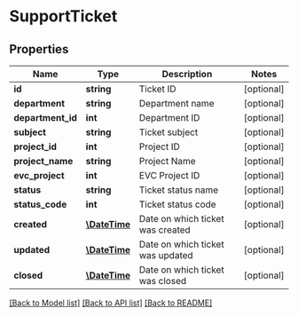 # SupportTicket

## Properties
Name | Type | Description | Notes
------------ | ------------- | ------------- | -------------
**id** | **string** | Ticket ID | [optional] 
**department** | **string** | Department name | [optional] 
**department_id** | **int** | Department ID | [optional] 
**subject** | **string** | Ticket subject | [optional] 
**project_id** | **int** | Project ID | [optional] 
**project_name** | **string** | Project Name | [optional] 
**evc_project** | **int** | EVC Project ID | [optional] 
**status** | **string** | Ticket status name | [optional] 
**status_code** | **int** | Ticket status code | [optional] 
**created** | [**\DateTime**](\DateTime.md) | Date on which ticket was created | [optional] 
**updated** | [**\DateTime**](\DateTime.md) | Date on which ticket was updated | [optional] 
**closed** | [**\DateTime**](\DateTime.md) | Date on which ticket was closed | [optional] 

[[Back to Model list]](../../README.md#documentation-for-models) [[Back to API list]](../../README.md#documentation-for-api-endpoints) [[Back to README]](../../README.md)

